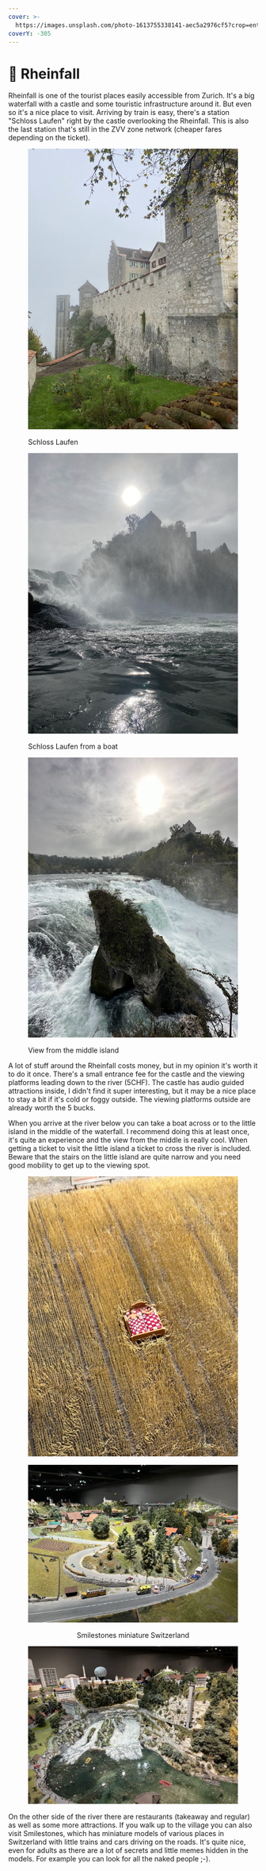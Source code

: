 ```yaml
---
cover: >-
  https://images.unsplash.com/photo-1613755338141-aec5a2976cf5?crop=entropy&cs=tinysrgb&fm=jpg&ixid=MnwxOTcwMjR8MHwxfHNlYXJjaHw1fHxyaGVpbmZhbGx8ZW58MHx8fHwxNjc4MDQ3ODU0&ixlib=rb-4.0.3&q=80
coverY: -305
---
```


# 🌊 Rheinfall

Rheinfall is one of the tourist places easily accessible from Zurich. It's a big waterfall with a castle and some touristic infrastructure around it. But even so it's a nice place to visit. Arriving by train is easy, there's a station "Schloss Laufen" right by the castle overlooking the Rheinfall. This is also the last station that's still in the ZVV zone network (cheaper fares depending on the ticket).

<div>

<figure><img src="../../gitbook/assets/IMG_8609.jpg" alt=""><figcaption><p>Schloss Laufen</p></figcaption></figure>

 

<figure><img src="../../gitbook/assets/IMG_8676.jpg" alt=""><figcaption><p>Schloss Laufen from a boat</p></figcaption></figure>

 

<figure><img src="../../gitbook/assets/IMG_4927.jpg" alt=""><figcaption><p>View from the middle island</p></figcaption></figure>

</div>

A lot of stuff around the Rheinfall costs money, but in my opinion it's worth it to do it once. There's a small entrance fee for the castle and the viewing platforms leading down to the river (5CHF). The castle has audio guided attractions inside, I didn't find it super interesting, but it may be a nice place to stay a bit if it's cold or foggy outside. The viewing platforms outside are already worth the 5 bucks.

When you arrive at the river below you can take a boat across or to the little island in the middle of the waterfall. I recommend doing this at least once, it's quite an experience and the view from the middle is really cool. When getting a ticket to visit the little island a ticket to cross the river is included. Beware that the stairs on the little island are quite narrow and you need good mobility to get up to the viewing spot.

<div align="center">

<figure><img src="../../gitbook/assets/IMG_5070.jpg" alt=""><figcaption></figcaption></figure>

 

<figure><img src="../../gitbook/assets/IMG_5075.jpg" alt=""><figcaption><p>Smilestones miniature Switzerland</p></figcaption></figure>

 

<figure><img src="../../gitbook/assets/IMG_5125.jpg" alt=""><figcaption></figcaption></figure>

</div>

On the other side of the river there are restaurants (takeaway and regular) as well as some more attractions. If you walk up to the village you can also visit Smilestones, which has miniature models of various places in Switzerland with little trains and cars driving on the roads. It's quite nice, even for adults as there are a lot of secrets and little memes hidden in the models. For example you can look for all the naked people ;-).
